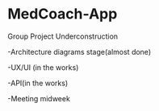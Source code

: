 # MedCoach-App
Group Project Underconstruction

-Architecture diagrams stage(almost done)

-UX/UI (in the works)

-API(in the works)

-Meeting midweek
